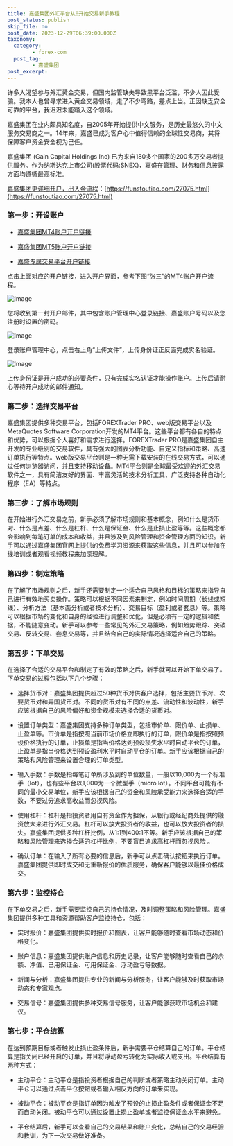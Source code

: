 ```yaml
---
title: 嘉盛集团外汇平台从0开始交易新手教程
post_status: publish
skip_file: no
post_date: 2023-12-29T06:39:00.000Z
taxonomy:
  category:
        - forex-com
  post_tag:
        - 嘉盛集团
post_excerpt: 
---
```

许多人渴望参与外汇黄金交易，但国内监管缺失导致黑平台泛滥，不少人因此受骗。我本人也曾寻求进入黄金交易领域，走了不少弯路，差点上当。正因缺乏安全可靠的平台，我迟迟未能踏入这个领域。

嘉盛集团在业内颇具知名度，自2005年开始提供中文服务，是历史最悠久的中文服务交易商之一。14年来，嘉盛已成为客户心中值得信赖的全球性交易商，其将保障客户资金安全视为己任。

嘉盛集团 (Gain Capital Holdings Inc) 已为来自180多个国家的200多万交易者提供服务。作为纳斯达克上市公司(股票代码:SNEX)，嘉盛在管理、财务和信息披露方面均遵循最高标准。

[嘉盛集团更详细开户，出入金流程](https://funstoutiao.com/27075.html)：[https://funstoutiao.com/27075.html](https://funstoutiao.com/27075.html)

### 第一步：开设账户

* [嘉盛集团MT4账户开户链接](https://s.ssgg.net/jsmt4)

* [嘉盛集团MT5账户开户链接](https://s.ssgg.net/jsmt5)

* [嘉盛专属交易平台开户链接](https://s.ssgg.net/js)

点击上面对应的开户链接，进入开户界面，参考下图“张三”的MT4账户开户流程。

![Image](https://prod-files-secure.s3.us-west-2.amazonaws.com/39ed1227-6d7d-4570-be36-9ccd4a2c4241/7a167aea-686b-400d-af59-4e18eb607a40/640.png?X-Amz-Algorithm=AWS4-HMAC-SHA256&X-Amz-Content-Sha256=UNSIGNED-PAYLOAD&X-Amz-Credential=ASIAZI2LB466SY2SFTJG%2F20250526%2Fus-west-2%2Fs3%2Faws4_request&X-Amz-Date=20250526T221312Z&X-Amz-Expires=3600&X-Amz-Security-Token=IQoJb3JpZ2luX2VjEIb%2F%2F%2F%2F%2F%2F%2F%2F%2F%2FwEaCXVzLXdlc3QtMiJHMEUCIEGGzjQhhzR7Jg4QHzqvdfhN4GJctd39vdezN%2B1iPLPwAiEAhN4s%2FwR5uWKMgafZgf2gX1BrDbY6XlRkHHYanNzPLxwq%2FwMITxAAGgw2Mzc0MjMxODM4MDUiDNqTVVJt%2BWsyhRcRRyrcA%2FQrtaabc1swL1eOT01Eks8A7XiYPnyuUQlE065xIn0dVedXHWsY9GK8fA%2BX5RywBaUEJR9oQHzcD3sLatztJF1Vr0khV5D73ReYdNCuyvns5WNTJ3jrKu8rpEHDHp1loHUCjNLBUANQy0A3RUemk9eh2DZECuOohdnYbjl7xkfHk2hyA59lj%2F18a751B7dtiWe9lTIpMvonW3LRzXoj2uA3tEEwyFieyH%2B589IGG%2BthxEtM%2FqDBJFiiALlGuTUlELoUzOPliCngR1SR1x0Ob2iuGTPXE1%2FTTNlhWrYTLjd9wKHUkFXQTLNXXSpCr5HlJGdtceKR5w8tv5h3yDRuwVDTzn7TTE8STlFzDqJgCMIvL6UwGVKI8dj48UEhjOB5em3B0fVCzBQ6S1fQRRqTaB1EveoS1F%2BX5H8SAPFqLByAmgpbvU%2BcPkb2GG02lD%2BDeSJ8Ni4QVyd73PwDHmGXcKA%2BvonfzyAiP88vyxnN2ZkU%2BSqrOKJXt2n3%2B3IDSLQ3OKvp44BYFgENJRnvGEhGGpMQO%2BLtDH3zab5BUw4dSuVJ00XZZY9itxudlbO%2BAmlsvkLYrleSlmajlNiOZQfCFysglVPBnQk1aFISFuv9v5HffwBGVscKbvHyYmrbMP6608EGOqUBcPL3qOEo5CI2dmIF2wkby%2F3VB5EOt8Sw81kdX7rsa4lzeofTQjZPALAsZBpzzqo2UThmyhhTgJcWkyltYh9yKzfVarWThj%2FetcR2W1Bs1aGCh%2F8lqkjepH%2BJpn1i2m8vhFWb2YC%2F5k2INfcGSN6xr6LayyyT4fjvHQg%2Bg4ewOeIRRgquvHCv4JYakvuoGlcEvxugVEzppRBt%2FBsBUhdX9qBf7sP%2F&X-Amz-Signature=c8dd35fa6fd2b7c56a6ca11e15b9f86bfbdbbc49223d3180c5e27bc955781e33&X-Amz-SignedHeaders=host&x-id=GetObject)

您将收到第一封开户邮件，其中包含账户管理中心登录链接、嘉盛账户号码以及您注册时设置的密码。

![Image](https://prod-files-secure.s3.us-west-2.amazonaws.com/39ed1227-6d7d-4570-be36-9ccd4a2c4241/eaa1c6b3-2877-4284-a0e1-530e222c27fb/image.png?X-Amz-Algorithm=AWS4-HMAC-SHA256&X-Amz-Content-Sha256=UNSIGNED-PAYLOAD&X-Amz-Credential=ASIAZI2LB466SY2SFTJG%2F20250526%2Fus-west-2%2Fs3%2Faws4_request&X-Amz-Date=20250526T221312Z&X-Amz-Expires=3600&X-Amz-Security-Token=IQoJb3JpZ2luX2VjEIb%2F%2F%2F%2F%2F%2F%2F%2F%2F%2FwEaCXVzLXdlc3QtMiJHMEUCIEGGzjQhhzR7Jg4QHzqvdfhN4GJctd39vdezN%2B1iPLPwAiEAhN4s%2FwR5uWKMgafZgf2gX1BrDbY6XlRkHHYanNzPLxwq%2FwMITxAAGgw2Mzc0MjMxODM4MDUiDNqTVVJt%2BWsyhRcRRyrcA%2FQrtaabc1swL1eOT01Eks8A7XiYPnyuUQlE065xIn0dVedXHWsY9GK8fA%2BX5RywBaUEJR9oQHzcD3sLatztJF1Vr0khV5D73ReYdNCuyvns5WNTJ3jrKu8rpEHDHp1loHUCjNLBUANQy0A3RUemk9eh2DZECuOohdnYbjl7xkfHk2hyA59lj%2F18a751B7dtiWe9lTIpMvonW3LRzXoj2uA3tEEwyFieyH%2B589IGG%2BthxEtM%2FqDBJFiiALlGuTUlELoUzOPliCngR1SR1x0Ob2iuGTPXE1%2FTTNlhWrYTLjd9wKHUkFXQTLNXXSpCr5HlJGdtceKR5w8tv5h3yDRuwVDTzn7TTE8STlFzDqJgCMIvL6UwGVKI8dj48UEhjOB5em3B0fVCzBQ6S1fQRRqTaB1EveoS1F%2BX5H8SAPFqLByAmgpbvU%2BcPkb2GG02lD%2BDeSJ8Ni4QVyd73PwDHmGXcKA%2BvonfzyAiP88vyxnN2ZkU%2BSqrOKJXt2n3%2B3IDSLQ3OKvp44BYFgENJRnvGEhGGpMQO%2BLtDH3zab5BUw4dSuVJ00XZZY9itxudlbO%2BAmlsvkLYrleSlmajlNiOZQfCFysglVPBnQk1aFISFuv9v5HffwBGVscKbvHyYmrbMP6608EGOqUBcPL3qOEo5CI2dmIF2wkby%2F3VB5EOt8Sw81kdX7rsa4lzeofTQjZPALAsZBpzzqo2UThmyhhTgJcWkyltYh9yKzfVarWThj%2FetcR2W1Bs1aGCh%2F8lqkjepH%2BJpn1i2m8vhFWb2YC%2F5k2INfcGSN6xr6LayyyT4fjvHQg%2Bg4ewOeIRRgquvHCv4JYakvuoGlcEvxugVEzppRBt%2FBsBUhdX9qBf7sP%2F&X-Amz-Signature=1331a4c83d2a9ab67826d08fd996f55a16606f48c92dda9601aa378810aada52&X-Amz-SignedHeaders=host&x-id=GetObject)

登录账户管理中心，点击右上角“上传文件”，上传身份证正反面完成实名验证。

![Image](https://prod-files-secure.s3.us-west-2.amazonaws.com/39ed1227-6d7d-4570-be36-9ccd4a2c4241/54090639-09fc-46b4-a135-e0289f707147/image.png?X-Amz-Algorithm=AWS4-HMAC-SHA256&X-Amz-Content-Sha256=UNSIGNED-PAYLOAD&X-Amz-Credential=ASIAZI2LB466SY2SFTJG%2F20250526%2Fus-west-2%2Fs3%2Faws4_request&X-Amz-Date=20250526T221312Z&X-Amz-Expires=3600&X-Amz-Security-Token=IQoJb3JpZ2luX2VjEIb%2F%2F%2F%2F%2F%2F%2F%2F%2F%2FwEaCXVzLXdlc3QtMiJHMEUCIEGGzjQhhzR7Jg4QHzqvdfhN4GJctd39vdezN%2B1iPLPwAiEAhN4s%2FwR5uWKMgafZgf2gX1BrDbY6XlRkHHYanNzPLxwq%2FwMITxAAGgw2Mzc0MjMxODM4MDUiDNqTVVJt%2BWsyhRcRRyrcA%2FQrtaabc1swL1eOT01Eks8A7XiYPnyuUQlE065xIn0dVedXHWsY9GK8fA%2BX5RywBaUEJR9oQHzcD3sLatztJF1Vr0khV5D73ReYdNCuyvns5WNTJ3jrKu8rpEHDHp1loHUCjNLBUANQy0A3RUemk9eh2DZECuOohdnYbjl7xkfHk2hyA59lj%2F18a751B7dtiWe9lTIpMvonW3LRzXoj2uA3tEEwyFieyH%2B589IGG%2BthxEtM%2FqDBJFiiALlGuTUlELoUzOPliCngR1SR1x0Ob2iuGTPXE1%2FTTNlhWrYTLjd9wKHUkFXQTLNXXSpCr5HlJGdtceKR5w8tv5h3yDRuwVDTzn7TTE8STlFzDqJgCMIvL6UwGVKI8dj48UEhjOB5em3B0fVCzBQ6S1fQRRqTaB1EveoS1F%2BX5H8SAPFqLByAmgpbvU%2BcPkb2GG02lD%2BDeSJ8Ni4QVyd73PwDHmGXcKA%2BvonfzyAiP88vyxnN2ZkU%2BSqrOKJXt2n3%2B3IDSLQ3OKvp44BYFgENJRnvGEhGGpMQO%2BLtDH3zab5BUw4dSuVJ00XZZY9itxudlbO%2BAmlsvkLYrleSlmajlNiOZQfCFysglVPBnQk1aFISFuv9v5HffwBGVscKbvHyYmrbMP6608EGOqUBcPL3qOEo5CI2dmIF2wkby%2F3VB5EOt8Sw81kdX7rsa4lzeofTQjZPALAsZBpzzqo2UThmyhhTgJcWkyltYh9yKzfVarWThj%2FetcR2W1Bs1aGCh%2F8lqkjepH%2BJpn1i2m8vhFWb2YC%2F5k2INfcGSN6xr6LayyyT4fjvHQg%2Bg4ewOeIRRgquvHCv4JYakvuoGlcEvxugVEzppRBt%2FBsBUhdX9qBf7sP%2F&X-Amz-Signature=3b72b37d4782f25a8a4250773378011dc90cbca498621e69eee21853479fbafd&X-Amz-SignedHeaders=host&x-id=GetObject)

上传身份证是开户成功的必要条件，只有完成实名认证才能操作账户。上传后请耐心等待开户成功的邮件通知。

### 第二步：选择交易平台

嘉盛集团提供多种交易平台，包括FOREXTrader PRO、web版交易平台以及MetaQuotes Software Corporation开发的MT4平台。这些平台都有各自的特点和优势，可以根据个人喜好和需求进行选择。FOREXTrader PRO是嘉盛集团自主开发的专业级别的交易软件，具有强大的图表分析功能、自定义指标和策略、高速订单执行等特点。web版交易平台则是一种无需下载安装的在线交易方式，可以通过任何浏览器访问，并且支持移动设备。MT4平台则是全球最受欢迎的外汇交易软件之一，具有简洁友好的界面、丰富灵活的技术分析工具、广泛支持各种自动化程序（EA）等特点。

### 第三步：了解市场规则

在开始进行外汇交易之前，新手必须了解市场规则和基本概念，例如什么是货币对、什么是点差、什么是杠杆、什么是保证金、什么是止损止盈等等。这些概念都会影响到每笔订单的成本和收益，并且涉及到风险管理和资金管理方面的知识。新手可以通过嘉盛集团官网上提供的免费学习资源来获取这些信息，并且可以参加在线培训或者观看视频教程来加深理解。

### 第四步：制定策略

在了解了市场规则之后，新手还需要制定一个适合自己风格和目标的策略来指导自己进行有效地买卖操作。策略可以根据不同因素来制定，例如时间周期（长线或短线）、分析方法（基本面分析或者技术分析）、交易目标（盈利或者套息）等。策略可以根据市场的变化和自身的经验进行调整和优化，但是必须有一定的逻辑和依据，不能随意变动。新手可以参考一些常见的外汇交易策略，例如趋势跟踪、突破交易、反转交易、套息交易等，并且结合自己的实际情况选择适合自己的策略。

### 第五步：下单交易

在选择了合适的交易平台和制定了有效的策略之后，新手就可以开始下单交易了。下单交易的过程包括以下几个步骤：

* 选择货币对：嘉盛集团提供超过50种货币对供客户选择，包括主要货币对、次要货币对和异国货币对。不同的货币对有不同的点差、流动性和波动性，新手应该根据自己的风险偏好和资金规模来选择合适的货币对。

* 设置订单类型：嘉盛集团支持多种订单类型，包括市价单、限价单、止损单、止盈单等。市价单是指按照当前市场价格立即执行的订单，限价单是指按照预设价格执行的订单，止损单是指当价格达到预设损失水平时自动平仓的订单，止盈单是指当价格达到预设盈利水平时自动平仓的订单。新手应该根据自己的策略和风险管理来设置合理的订单类型。

* 输入手数：手数是指每笔订单所涉及到的单位数量，一般以10,000为一个标准手（lot），也有些平台以1,000为一个微型手（micro lot）。不同平台可能有不同的最小交易单位，新手应该根据自己的资金和风险承受能力来选择合适的手数，不要过分追求高收益而忽视风险。

* 使用杠杆：杠杆是指投资者用自有资金作为担保，从银行或经纪商处提供的融资放大来进行外汇交易。杠杆可以放大投资者的收益，也可以放大投资者的损失。嘉盛集团提供多种杠杆比例，从1:1到400:1不等。新手应该根据自己的策略和风险管理来选择合适的杠杆比例，不要盲目追求高杠杆而忽视风险 。

* 确认订单：在输入了所有必要的信息后，新手可以点击确认按钮来执行订单。嘉盛集团提供即时成交和无重新报价的优质服务，确保客户能够以最佳价格成交。

### 第六步：监控持仓

在下单交易之后，新手需要监控自己的持仓情况，及时调整策略和风险管理。嘉盛集团提供多种工具和资源帮助客户监控持仓，包括：

* 实时报价：嘉盛集团提供实时报价和图表，让客户能够随时查看市场动态和价格变化。

* 账户信息：嘉盛集团提供账户信息和历史记录，让客户能够随时查看自己的余额、净值、已用保证金、可用保证金、浮动盈亏等数据。

* 新闻与分析：嘉盛集团提供专业的新闻与分析服务，让客户能够及时获取市场动态和专家观点。

* 交易信号：嘉盛集团提供多种交易信号服务，让客户能够获取市场机会和建议。

### 第七步：平仓结算

在达到预期目标或者触发止损止盈条件后，新手需要平仓结算自己的订单。平仓结算是指关闭已经开启的订单，并且将浮动盈亏转化为实际收入或支出。平仓结算有两种方式：

* 主动平仓：主动平仓是指投资者根据自己的判断或者策略主动关闭订单。主动平仓可以通过点击平仓按钮或者输入相反方向的订单来实现。

* 被动平仓：被动平仓是指订单因为触发了预设的止损止盈条件或者保证金不足而自动关闭。被动平仓可以通过设置止损止盈单或者监控保证金水平来避免。

* 平仓结算后，新手可以查看自己的交易结果和账户变化，总结自己的交易经验和教训，为下一次交易做好准备。